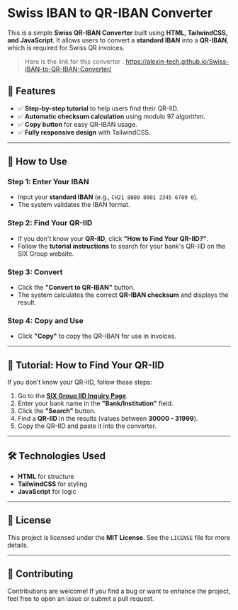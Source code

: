 # Swiss IBAN to QR-IBAN Converter

This is a simple **Swiss QR-IBAN Converter** built using **HTML, TailwindCSS, and JavaScript**. It allows users to convert a **standard IBAN** into a **QR-IBAN**, which is required for Swiss QR invoices.

> Here is the link for this converter :
> https://alexin-tech.github.io/Swiss-IBAN-to-QR-IBAN-Converter/

## 🚀 Features
- ✅ **Step-by-step tutorial** to help users find their QR-IID.
- ✅ **Automatic checksum calculation** using modulo 97 algorithm.
- ✅ **Copy button** for easy QR-IBAN usage.
- ✅ **Fully responsive design** with TailwindCSS.

---

## 📌 How to Use

### **Step 1: Enter Your IBAN**
- Input your **standard IBAN** (e.g., `CH21 8080 8001 2345 6789 0`).
- The system validates the IBAN format.

### **Step 2: Find Your QR-IID**
- If you don't know your **QR-IID**, click **"How to Find Your QR-IID?"**.
- Follow the **tutorial instructions** to search for your bank's QR-IID on the SIX Group website.

### **Step 3: Convert**
- Click the **"Convert to QR-IBAN"** button.
- The system calculates the correct **QR-IBAN checksum** and displays the result.

### **Step 4: Copy and Use**
- Click **"Copy"** to copy the QR-IBAN for use in invoices.

---

## 📖 Tutorial: How to Find Your QR-IID
If you don’t know your QR-IID, follow these steps:

1. Go to the **[SIX Group IID Inquiry Page](https://www.six-group.com/en/products-services/banking-services/interbank-clearing/online-services/inquiry-iid.html)**.
2. Enter your bank name in the **"Bank/Institution"** field.
3. Click the **"Search"** button.
4. Find a **QR-IID** in the results (values between **30000 - 31999**).
5. Copy the QR-IID and paste it into the converter.

---

## 🛠️ Technologies Used
- **HTML** for structure
- **TailwindCSS** for styling
- **JavaScript** for logic

---

## 📜 License
This project is licensed under the **MIT License**. See the `LICENSE` file for more details.

---

## 🤝 Contributing
Contributions are welcome! If you find a bug or want to enhance the project, feel free to open an issue or submit a pull request.
